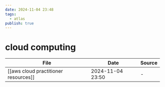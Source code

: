 ```yaml
---
date: 2024-11-04 23:48
tags:
  - atlas
publish: true
---
```

# cloud computing

<!-- QueryToSerialize: TABLE date as "Date", sources as "Source" FROM "content/🥷🏽 jutsus" WHERE contains(tags, "cloud-computing") -->
<!-- SerializedQuery: TABLE date as "Date", sources as "Source" FROM "content/🥷🏽 jutsus" WHERE contains(tags, "cloud-computing") -->

| File                                                                                          | Date             | Source |
| --------------------------------------------------------------------------------------------- | ---------------- | ------ |
| [[aws cloud practitioner resources]] | 2024-11-04 23:50 | \-     |
<!-- SerializedQuery END -->


